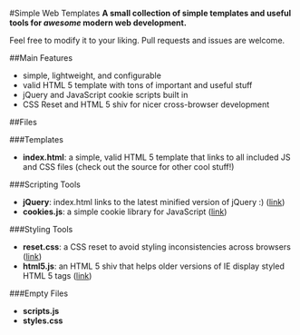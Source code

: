 #Simple Web Templates
**A small collection of simple templates and useful tools for _awesome_ modern web development.**

Feel free to modify it to your liking. Pull requests and issues are welcome.

##Main Features
- simple, lightweight, and configurable
- valid HTML 5 template with tons of important and useful stuff
- jQuery and JavaScript cookie scripts built in
- CSS Reset and HTML 5 shiv for nicer cross-browser development

##Files

###Templates
- **index.html**: a simple, valid HTML 5 template that links to all included JS and CSS files (check out the source for other cool stuff!)

###Scripting Tools
- **jQuery**: index.html links to the latest minified version of jQuery :) ([link](http://code.jquery.com/jquery.min.js))
- **cookies.js**: a simple cookie library for JavaScript ([link](http://www.quirksmode.org/js/cookies.html))

###Styling Tools
- **reset.css**: a CSS reset to avoid styling inconsistencies across browsers ([link](http://meyerweb.com/eric/tools/css/reset/))
- **html5.js**: an HTML 5 shiv that helps older versions of IE display styled HTML 5 tags ([link](https://github.com/aFarkas/html5shiv))

###Empty Files
- **scripts.js**
- **styles.css**